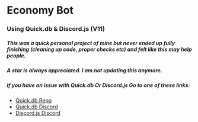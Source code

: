 # Economy Bot
### Using Quick.db & Discord.js (V11)

##### This was a quick personal project of mine but never ended up fully finishing (cleaning up code, proper checks etc) and felt like this may help people.
##### A star is always appreciated. I am not updating this anymore.
##### If you have an issue with Quick.db Or Discord.js Go to one of these links:

+ [Quick.db Repo](https://github.com/TrueXPixels/quick.db)
+ [Quick.db Discord](https://discordapp.com/invite/plexidev)
+ [Discord.js Discord](https://discordapp.com/invite/bRCvFy9)

